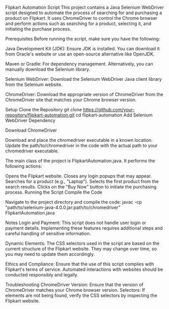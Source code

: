 Flipkart Automation Script
This project contains a Java Selenium WebDriver script designed to automate the process of searching for and purchasing a product on Flipkart. It uses ChromeDriver to control the Chrome browser and perform actions such as searching for a product, selecting it, and initiating the purchase process.

Prerequisites
Before running the script, make sure you have the following:

Java Development Kit (JDK): Ensure JDK is installed. You can download it from Oracle's website or use an open-source alternative like OpenJDK.

Maven or Gradle: For dependency management. Alternatively, you can manually download the Selenium library.

Selenium WebDriver: Download the Selenium WebDriver Java client library from the Selenium website.

ChromeDriver: Download the appropriate version of ChromeDriver from the ChromeDriver site that matches your Chrome browser version.

Setup
Clone the Repository
git clone https://github.com/your-repository/flipkart-automation.git
cd flipkart-automation
Add Selenium WebDriver Dependency

Download ChromeDriver

Download and place the chromedriver executable in a known location. Update the path/to/chromedriver in the code with the actual path to your chromedriver executable.

The main class of the project is FlipkartAutomation.java. It performs the following actions:

Opens the Flipkart website.
Closes any login popups that may appear.
Searches for a product (e.g., "Laptop").
Selects the first product from the search results.
Clicks on the "Buy Now" button to initiate the purchasing process.
Running the Script
Compile the Code

Navigate to the project directory and compile the code:
javac -cp "path/to/selenium-java-4.0.0.jar:path/to/chromedriver" FlipkartAutomation.java



Notes
Login and Payment: This script does not handle user login or payment details. Implementing these features requires additional steps and careful handling of sensitive information.

Dynamic Elements: The CSS selectors used in the script are based on the current structure of the Flipkart website. They may change over time, so you may need to update them accordingly.

Ethics and Compliance: Ensure that the use of this script complies with Flipkart's terms of service. Automated interactions with websites should be conducted responsibly and legally.

Troubleshooting
ChromeDriver Version: Ensure that the version of ChromeDriver matches your Chrome browser version.
Selectors: If elements are not being found, verify the CSS selectors by inspecting the Flipkart website.
